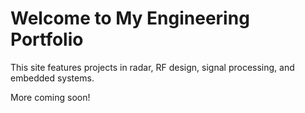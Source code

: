 # Welcome to My Engineering Portfolio

This site features projects in radar, RF design, signal processing, and embedded systems.

More coming soon!
